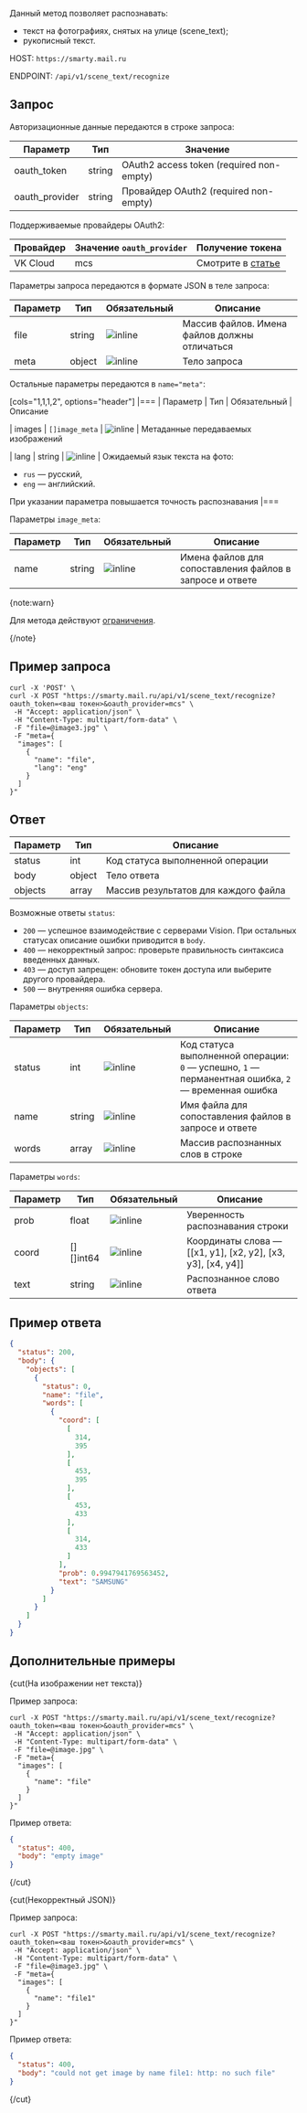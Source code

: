 Данный метод позволяет распознавать:

- текст на фотографиях, снятых на улице (scene_text);
- рукописный текст.

HOST: `https://smarty.mail.ru`

ENDPOINT: `/api/v1/scene_text/recognize`

## Запрос

Авторизационные данные передаются в строке запроса:

| Параметр         | Тип    | Значение                                 |
| ---------------- | ------ | ---------------------------------------- |
| oauth_token      | string | OAuth2 access token (required non-empty) |
| oauth_provider   | string | Провайдер OAuth2 (required non-empty)    |

Поддерживаемые провайдеры OAuth2:

| Провайдер | Значение `oauth_provider` | Получение токена                                    |
|  -------- |  ------------------------ | --------------------------------------------------- |
| VK Cloud  | mcs                       | Смотрите в [статье](../../quick-start/auth-vision)|

Параметры запроса передаются в формате JSON в теле запроса:

| Параметр | Тип    | Обязательный | Описание                                                 |
|----------| ------ | -------------- | -------------------------------------------------------- |
| file | string | ![](/ru/assets/check.svg "inline")   | Массив файлов. Имена файлов должны отличаться            |
| meta | object | ![](/ru/assets/check.svg "inline")   | Тело запроса                                             |

Остальные параметры передаются в `name="meta"`:

[cols="1,1,1,2", options="header"]
|===
| Параметр
| Тип
| Обязательный
| Описание

| images
| `[]image_meta`
| ![](/ru/assets/check.svg "inline")
| Метаданные передаваемых изображений

| lang
| string
| ![](/ru/assets/no.svg "inline") 
| Ожидаемый язык текста на фото:

* `rus` — русский,
* `eng` — английский.

При указании параметра повышается точность распознавания
|===

Параметры `image_meta`:

| Параметр  | Тип    | Обязательный                      | Описание                                               |
|-----------| ------ |-------------------------------------| ------------------------------------------------------ |
| name      | string | ![](/ru/assets/check.svg "inline")  | Имена файлов для сопоставления файлов в запросе и ответе |

{note:warn}

Для метода действуют [ограничения](../../concepts/vision-limits#obrabotka_izobrazheniy).

{/note}

## Пример запроса

```curl
curl -X 'POST' \
curl -X POST "https://smarty.mail.ru/api/v1/scene_text/recognize?oauth_token=<ваш токен>&oauth_provider=mcs" \
 -H "Accept: application/json" \
 -H "Content-Type: multipart/form-data" \
 -F "file=@image3.jpg" \
 -F "meta={
  "images": [
    {
      "name": "file",
      "lang": "eng"
    }
  ]
}"
```

## Ответ

| Параметр      | Тип      | Описание                                                 |
| ------------- | -------- | -------------------------------------------------------- |
| status        | int      | Код статуса выполненной операции                         |
| body          | object   | Тело ответа                                              |
| objects       | array    | Массив результатов для каждого файла                     |

Возможные ответы `status`:

- `200` — успешное взаимодействие с серверами Vision. При остальных статусах описание ошибки приводится в `body`.
- `400` — некорректный запрос: проверьте правильность синтаксиса введенных данных.
- `403` — доступ запрещен: обновите токен доступа или выберите другого провайдера.
- `500` — внутренняя ошибка сервера.

Параметры `objects`:

| Параметр      | Тип      | Обязательный | Описание                                                 |
| ------------- | -------- |--------------- | -------------------------------------------------------- |
| status        | int      | ![](/ru/assets/check.svg "inline")             | Код статуса выполненной операции: `0` — успешно, `1` — перманентная ошибка, `2` — временная ошибка |
| name          | string   | ![](/ru/assets/check.svg "inline")             | Имя файла для сопоставления файлов в запросе и ответе    |
| words         | array    | ![](/ru/assets/check.svg "inline")             | Массив распознанных слов в строке                        |

Параметры `words`:

| Параметр      | Тип      | Обязательный | Описание                                                 |
| ------------- | -------- |--------------- | -------------------------------------------------------- |
| prob          | float    | ![](/ru/assets/check.svg "inline")             | Уверенность распознавания строки                         |
| coord         | [][]int64| ![](/ru/assets/check.svg "inline")             | Координаты слова — [[x1, y1], [x2, y2], [x3, y3], [x4, y4]] |
| text          | string   | ![](/ru/assets/check.svg "inline")             | Распознанное слово ответа                                |

## Пример ответа

```json
{
  "status": 200,
  "body": {
    "objects": [
      {
        "status": 0,
        "name": "file",
        "words": [
          {
            "coord": [
              [
                314,
                395
              ],
              [
                453,
                395
              ],
              [
                453,
                433
              ],
              [
                314,
                433
              ]
            ],
            "prob": 0.9947941769563452,
            "text": "SAMSUNG"
          }
        ]
      }
    ]
  }
}
```

## Дополнительные примеры

{cut(На изображении нет текста)}

Пример запроса:

```console
curl -X POST "https://smarty.mail.ru/api/v1/scene_text/recognize?oauth_token=<ваш токен>&oauth_provider=mcs" \
 -H "Accept: application/json" \
 -H "Content-Type: multipart/form-data" \
 -F "file=@image.jpg" \
 -F "meta={
  "images": [
    {
      "name": "file"
    }
  ]
}"
```

Пример ответа:

```json
{
  "status": 400,
  "body": "empty image"
}
```

{/cut}

{cut(Некорректный JSON)}

Пример запроса:

```console
curl -X POST "https://smarty.mail.ru/api/v1/scene_text/recognize?oauth_token=<ваш токен>&oauth_provider=mcs" \
 -H "Accept: application/json" \
 -H "Content-Type: multipart/form-data" \
 -F "file=@image3.jpg" \
 -F "meta={
  "images": [
    {
      "name": "file1"
    }
  ]
}"
```

Пример ответа:

```json
{
  "status": 400,
  "body": "could not get image by name file1: http: no such file"
}
```

{/cut}
